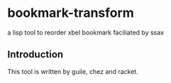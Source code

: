 # bookmark-transform
a lisp tool to reorder xbel bookmark faciliated by ssax

## Introduction
This tool is written by guile, chez and racket.
